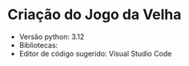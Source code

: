 # Criação do Jogo da Velha

- Versão python: 3.12
- Bibliotecas:
- Editor de código sugerido: Visual Studio Code
